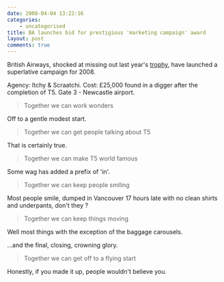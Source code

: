 ```yaml
---
date: 2008-04-04 13:22:16
categories:
    - uncategorised
title: BA launches bid for prestigious 'marketing campaign' award
layout: post
comments: true
---
```

British Airways, shocked at missing out last year's
[trophy](http://www.nbrightside.com/blog/2006/01/18/probably-the-best-marketing-campaign-ever/),
have launched a superlative campaign for 2008.

Agency: Itchy & Scraatchi. Cost: &pound;25,000 found in a digger after the
completion of T5. Gate 3 - Newcastle airport.

> Together we can work wonders

Off to a gentle modest start.
> Together we can get people talking about T5

That is certainly true.
> Together we can make T5 world famous

Some wag has added a prefix of 'in'.
> Together we can keep people smiling

Most people smile, dumped in Vancouver 17 hours late with no clean
shirts and underpants, don't they ?
> Together we can keep things moving

Well most things with the exception of the baggage carousels.

...and the final, closing, crowning glory.
> Together we can get off to a flying start

Honestly, if you made it up, people wouldn't believe you.
